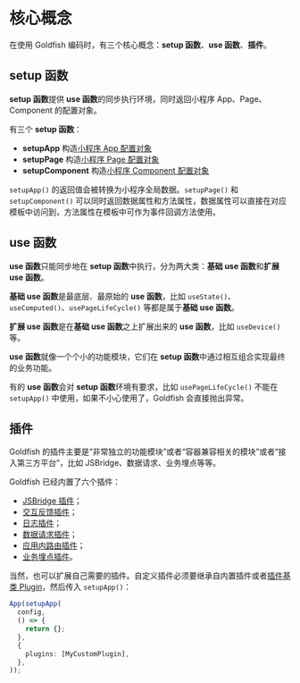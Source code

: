 # 核心概念

在使用 Goldfish 编码时，有三个核心概念：**setup 函数**、**use 函数**、**插件**。

## setup 函数

**setup 函数**提供 **use 函数**的同步执行环境，同时返回小程序 App、Page、Component 的配置对象。

有三个 **setup 函数**：

* **setupApp** 构造[小程序 App 配置对象](https://docs.alipay.com/mini/framework/app-detail)
* **setupPage** 构造[小程序 Page 配置对象](https://docs.alipay.com/mini/framework/page-detail)
* **setupComponent** 构造[小程序 Component 配置对象](https://docs.alipay.com/mini/framework/component_object)

`setupApp()` 的返回值会被转换为小程序全局数据。`setupPage()` 和 `setupComponent()` 可以同时返回数据属性和方法属性，数据属性可以直接在对应模板中访问到，方法属性在模板中可作为事件回调方法使用。

## use 函数

**use 函数**只能同步地在 **setup 函数**中执行，分为两大类：**基础 use 函数**和**扩展 use 函数**。

**基础 use 函数**是最底层、最原始的 **use 函数**，比如 `useState()`、`useComputed()`、`usePageLifeCycle()` 等都是属于**基础 use 函数**。

**扩展 use 函数**是在**基础 use 函数**之上扩展出来的 **use 函数**，比如 `useDevice()` 等。

**use 函数**就像一个个小的功能模块，它们在 **setup 函数**中通过相互组合实现最终的业务功能。

有的 **use 函数**会对 **setup 函数**环境有要求，比如 `usePageLifeCycle()` 不能在 `setupApp()` 中使用，如果不小心使用了，Goldfish 会直接抛出异常。

## 插件

Goldfish 的插件主要是“非常独立的功能模块”或者“容器兼容相关的模块”或者“接入第三方平台”，比如 JSBridge、数据请求、业务埋点等等。

Goldfish 已经内置了六个插件：

* [JSBridge 插件](../api/plugins.html#jsbridge-插件)；
* [交互反馈插件](../api/plugins.html#feedback-交互反馈插件)；
* [日志插件](../api/plugins.html#log-日志插件)；
* [数据请求插件](../api/plugins.html#requester-数据请求插件)；
* [应用内路由插件](../api/plugins.html#route-应用内路由插件)；
* [业务埋点插件](../api/plugins.html#trace-业务埋点插件)。

当然，也可以扩展自己需要的插件。自定义插件必须要继承自内置插件或者[插件基类 Plugin](../api/plugins.html#插件基类-plugin)，然后传入 `setupApp()`：

```ts
App(setupApp(
  config,
  () => {
    return {};
  },
  {
    plugins: [MyCustomPlugin],
  },
));
```
